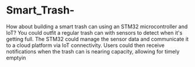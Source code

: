 # Smart_Trash-
How about building a smart trash can using an STM32 microcontroller and IoT? You could outfit a regular trash can with sensors to detect when it's getting full. The STM32 could manage the sensor data and communicate it to a cloud platform via IoT connectivity. Users could then receive notifications when the trash can is nearing capacity, allowing for timely emptyin
